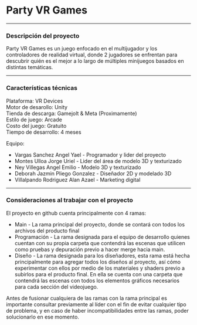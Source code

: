 <h1>Party VR Games</h1>
<hr>
<h3>Descripción del proyecto</h3>
<p>Party VR Games es un juego enfocado en el multijugador y los controladores de realidad virtual, donde 2 jugadores se enfrentan para descubrir quién es el mejor a lo largo de múltiples minijuegos basados en distintas temáticas.</p>

<hr>
<h3>Características técnicas</h3>
<p>Plataforma: VR Devices<br>
Motor de desarollo: Unity<br>
Tienda de descarga: Gamejolt & Meta (Proximamente)<br>
Estilo de juego: Arcade<br>
Costo del juego: Gratuito<br>
Tiempo de desarrollo: 4 meses<br>
  
Equipo:<br>
<ul>
<li>Vargas Sanchez Angel Yael - Programador y lider del proyecto</li>
<li>Montes Ulloa Jorge Uriel - Lider del área de modelo 3D y texturizado</li>
<li>Ney Villegas Angel Emilio - Modelo 3D y texturizado</li>
<li>Deborah Jazmin Pliego Gonzalez - Diseñador 2D y modelado 3D</li>
<li>Villalpando Rodriguez Alan Azael - Marketing digital</li>
</ul></p>

<hr>
<h3>Consideraciones al trabajar con el proyecto</h3>
<p>El proyecto en github cuenta principalmente con 4 ramas:
<ul>
 <li>Main - La rama principal del proyecto, donde se contará con todos los archivos del producto final</li>
 <li>Programación - La rama designada para el equipo de desarrollo quienes cuentan con su propia carpeta que contendrá las escenas que utilicen como pruebas y depuración previo a hacer merge hacia main.</li>
 <li>Diseño - La rama designada para los diseñadores, esta rama está hecha principalmente para agregar todos los diseños al proyecto, así cómo experimentar con ellos por medio de los materiales y shaders previo a subirlos para el producto final. En ella se cuenta con una carpeta que contendrá las escenas con todos los elementos gráficos necesarios para cada sección del videojuego.</li>
</ul>
Antes de fusionar cualquiera de las ramas con la rama principal es importante consultar previamente al líder con el fin de evitar cualquier tipo de problema, y en caso de haber incompatibilidades entre las ramas, poder solucionarlo en ese momento.
</p>
